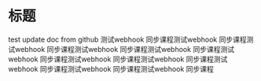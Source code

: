 # 标题
test update doc from github
测试webhook 同步课程测试webhook 同步课程测试webhook 同步课程测试webhook 同步课程测试webhook 同步课程测试webhook 同步课程测试webhook 同步课程测试webhook 同步课程测试webhook 同步课程测试webhook 同步课程测试webhook 同步课程

